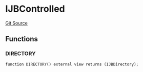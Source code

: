 # IJBControlled
[Git Source](https://github.com/Bananapus/nana-core/blob/2998dca2fbd2658e2c8791d6dc8348147d69e28e/src/interfaces/IJBControlled.sol)


## Functions
### DIRECTORY


```solidity
function DIRECTORY() external view returns (IJBDirectory);
```

